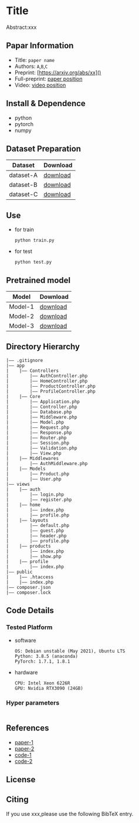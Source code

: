 Title
===
Abstract:xxx
## Papar Information
- Title:  `paper name`
- Authors:  `A`,`B`,`C`
- Preprint: [https://arxiv.org/abs/xx]()
- Full-preprint: [paper position]()
- Video: [video position]()

## Install & Dependence
- python
- pytorch
- numpy

## Dataset Preparation
| Dataset | Download |
| ---     | ---   |
| dataset-A | [download]() |
| dataset-B | [download]() |
| dataset-C | [download]() |

## Use
- for train
  ```
  python train.py
  ```
- for test
  ```
  python test.py
  ```
## Pretrained model
| Model | Download |
| ---     | ---   |
| Model-1 | [download]() |
| Model-2 | [download]() |
| Model-3 | [download]() |


## Directory Hierarchy
```
|—— .gitignore
|—— app
|    |—— Controllers
|        |—— AuthController.php
|        |—— HomeController.php
|        |—— ProductController.php
|        |—— ProfileController.php
|    |—— Core
|        |—— Application.php
|        |—— Controller.php
|        |—— Database.php
|        |—— Middleware.php
|        |—— Model.php
|        |—— Request.php
|        |—— Response.php
|        |—— Router.php
|        |—— Session.php
|        |—— Validation.php
|        |—— View.php
|    |—— Middlewares
|        |—— AuthMiddleware.php
|    |—— Models
|        |—— Product.php
|        |—— User.php
|—— views
|    |—— auth
|        |—— login.php
|        |—— register.php
|    |—— home
|        |—— index.php
|        |—— profile.php
|    |—— layouts
|        |—— default.php
|        |—— guest.php
|        |—— header.php
|        |—— profile.php
|    |—— products
|        |—— index.php
|        |—— show.php
|    |—— profile
|        |—— index.php
|—— public
|    |—— .htaccess
|    |—— index.php
|—— composer.json
|—— composer.lock
```
## Code Details
### Tested Platform
- software
  ```
  OS: Debian unstable (May 2021), Ubuntu LTS
  Python: 3.8.5 (anaconda)
  PyTorch: 1.7.1, 1.8.1
  ```
- hardware
  ```
  CPU: Intel Xeon 6226R
  GPU: Nvidia RTX3090 (24GB)
  ```
### Hyper parameters
```
```
## References
- [paper-1]()
- [paper-2]()
- [code-1](https://github.com)
- [code-2](https://github.com)
  
## License

## Citing
If you use xxx,please use the following BibTeX entry.
```
```
